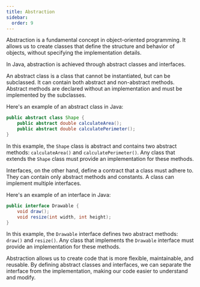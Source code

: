 ```yaml
---
title: Abstraction
sidebar:
  order: 9
---
```


Abstraction is a fundamental concept in object-oriented programming. It allows us to create classes that define the structure and behavior of objects, without specifying the implementation details.

In Java, abstraction is achieved through abstract classes and interfaces. 

An abstract class is a class that cannot be instantiated, but can be subclassed. It can contain both abstract and non-abstract methods. Abstract methods are declared without an implementation and must be implemented by the subclasses.

Here's an example of an abstract class in Java:

```java
public abstract class Shape {
    public abstract double calculateArea();
    public abstract double calculatePerimeter();
}
```

In this example, the `Shape` class is abstract and contains two abstract methods: `calculateArea()` and `calculatePerimeter()`. Any class that extends the `Shape` class must provide an implementation for these methods.

Interfaces, on the other hand, define a contract that a class must adhere to. They can contain only abstract methods and constants. A class can implement multiple interfaces.

Here's an example of an interface in Java:

```java
public interface Drawable {
    void draw();
    void resize(int width, int height);
}
```

In this example, the `Drawable` interface defines two abstract methods: `draw()` and `resize()`. Any class that implements the `Drawable` interface must provide an implementation for these methods.

Abstraction allows us to create code that is more flexible, maintainable, and reusable. By defining abstract classes and interfaces, we can separate the interface from the implementation, making our code easier to understand and modify.
